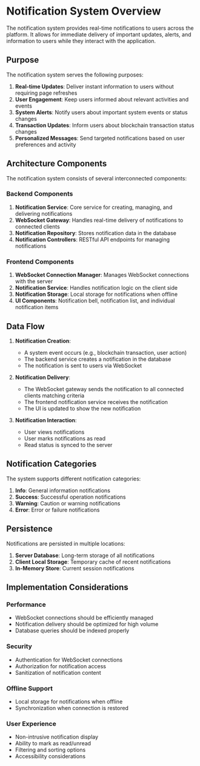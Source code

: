 # Notification System Overview

The notification system provides real-time notifications to users across the platform. It allows for immediate delivery of important updates, alerts, and information to users while they interact with the application.

## Purpose

The notification system serves the following purposes:

1. **Real-time Updates**: Deliver instant information to users without requiring page refreshes
2. **User Engagement**: Keep users informed about relevant activities and events
3. **System Alerts**: Notify users about important system events or status changes
4. **Transaction Updates**: Inform users about blockchain transaction status changes
5. **Personalized Messages**: Send targeted notifications based on user preferences and activity

## Architecture Components

The notification system consists of several interconnected components:

### Backend Components

1. **Notification Service**: Core service for creating, managing, and delivering notifications
2. **WebSocket Gateway**: Handles real-time delivery of notifications to connected clients
3. **Notification Repository**: Stores notification data in the database
4. **Notification Controllers**: RESTful API endpoints for managing notifications

### Frontend Components

1. **WebSocket Connection Manager**: Manages WebSocket connections with the server
2. **Notification Service**: Handles notification logic on the client side
3. **Notification Storage**: Local storage for notifications when offline
4. **UI Components**: Notification bell, notification list, and individual notification items

## Data Flow

1. **Notification Creation**:
   - A system event occurs (e.g., blockchain transaction, user action)
   - The backend service creates a notification in the database
   - The notification is sent to users via WebSocket

2. **Notification Delivery**:
   - The WebSocket gateway sends the notification to all connected clients matching criteria
   - The frontend notification service receives the notification
   - The UI is updated to show the new notification

3. **Notification Interaction**:
   - User views notifications
   - User marks notifications as read
   - Read status is synced to the server

## Notification Categories

The system supports different notification categories:

1. **Info**: General information notifications
2. **Success**: Successful operation notifications
3. **Warning**: Caution or warning notifications
4. **Error**: Error or failure notifications

## Persistence

Notifications are persisted in multiple locations:

1. **Server Database**: Long-term storage of all notifications
2. **Client Local Storage**: Temporary cache of recent notifications
3. **In-Memory Store**: Current session notifications

## Implementation Considerations

### Performance

- WebSocket connections should be efficiently managed
- Notification delivery should be optimized for high volume
- Database queries should be indexed properly

### Security

- Authentication for WebSocket connections
- Authorization for notification access
- Sanitization of notification content

### Offline Support

- Local storage for notifications when offline
- Synchronization when connection is restored

### User Experience

- Non-intrusive notification display
- Ability to mark as read/unread
- Filtering and sorting options
- Accessibility considerations